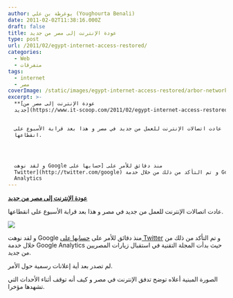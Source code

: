 ```yaml
---
author: يوغرطة بن علي (Youghourta Benali)
date: 2011-02-02T11:38:16.000Z
draft: false
title: عودة الإنترنت إلى مصر من جديد
type: post
url: /2011/02/egypt-internet-access-restored/
categories:
  - Web
  - متفرقات
tags:
  - internet
  - مصر
coverImage: /static/images/egypt-internet-access-restored/arbor-networks-trafic-egypte.jpg
excerpt: >-
  **[عودة الإنترنت إلى مصر من
  جديد](https://www.it-scoop.com/2011/02/egypt-internet-access-restored/)**


  عادت اتصالات الإنترنت للعمل من جديد في مصر و هذا بعد قرابة الأسبوع على
  انقطاعها.




  و لقد نوهت Google منذ دقائق للأمر على [حسابها على
  Twitter](http://twitter.com/google) و تم التأكد من ذلك من خلال خدمة Google
  Analytics
---
```

**[عودة الإنترنت إلى مصر من جديد](https://www.it-scoop.com/2011/02/egypt-internet-access-restored/)**

عادت اتصالات الإنترنت للعمل من جديد في مصر و هذا بعد قرابة الأسبوع على انقطاعها.

![](/static/images/egypt-internet-access-restored/arbor-networks-trafic-egypte.jpg)

و لقد نوهت Google منذ دقائق للأمر على [حسابها على Twitter](http://twitter.com/google) و تم التأكد من ذلك من خلال خدمة Google Analytics حيث بدأت المجلة التقنية في استقبال زيارات المصريين من جديد.

لم تصدر بعد أية إعلانات رسمية حول الأمر.

الصورة المبنية أعلاه توضح تدفق الإنترنت في مصر و كيف أنه توقف أثناء الأحداث التي تشهدها مؤخرا.
